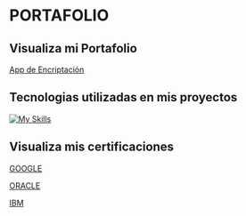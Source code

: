 # PORTAFOLIO

## Visualiza mi Portafolio
<a href="https://joshvargasm3.github.io/PORTAFOLIO/">App de Encriptación</a>

## Tecnologias utilizadas en mis proyectos
[![My Skills](https://skills.thijs.gg/icons?i=js,py,java,r,html,css)](https://skills.thijs.gg)

## Visualiza mis certificaciones

<a href="https://github.com/JoshVargasM3/PORTAFOLIO/tree/main/CERTIFICATES/GOOGLE">GOOGLE</a>

<a href="https://github.com/JoshVargasM3/PORTAFOLIO/tree/main/CERTIFICATES/ORACLE">ORACLE</a>

<a href="https://github.com/JoshVargasM3/PORTAFOLIO/tree/Main/CERTIFICATES/IBM">IBM</a>

